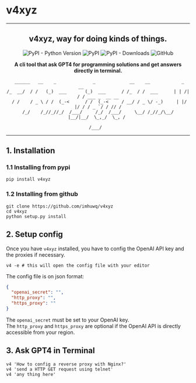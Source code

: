 # v4xyz

---
<div align="center">
<p align="center">

<!-- prettier-ignore -->

## v4xyz, way for doing kinds of things.

![PyPI - Python Version](https://img.shields.io/pypi/pyversions/v4xyz?style=social)
![PyPI](https://img.shields.io/pypi/v/v4xyz?style=social)
![PyPI - Downloads](https://img.shields.io/pypi/dm/v4xyz?style=social)
![GitHub](https://img.shields.io/github/license/imhuwq/v4xyz?style=social)

**A cli tool that ask GPT4 for programming solutions and get answers directly in terminal.**

```
 ______   __    _              _             __    __            _      __             
/_  __/  / /   (_)  ___       (_)  ___      / /_  / /  ___      | | /| / / ___ _  __ __
 / /    / _ \ / /  (_-<      / /  (_-<     / __/ / _ \/ -_)     | |/ |/ / / _ `/ / // /
/_/    /_//_//_/  /___/     /_/  /___/     \__/ /_//_/\__/      |__/|__/  \_,_/  \_, / 
                                                                                /___/  
```

---

</p>
</div>

## 1. Installation

### 1.1 Installing from pypi

```shell
pip install v4xyz
```

### 1.2 Installing from github

```shell
git clone https://github.com/imhuwq/v4xyz
cd v4xyz
python setup.py install
```

## 2. Setup config

Once you have `v4xyz` installed, you have to config the OpenAI API key and the proxies if necessary.

```shell
v4 -e # this will open the config file with your editor
```

The config file is on json format:

```json
{
  "openai_secret": "",
  "http_proxy": "",
  "https_proxy": ""
}
```

The `openai_secret` must be set to your OpenAI key.   
The `http_proxy` and `https_proxy` are optional if the OpenAI API is directly accessible from your region.

## 3. Ask GPT4 in Terminal

```shell
v4 'How to config a reverse proxy with Nginx?'
v4 'send a HTTP GET request using telnet'
v4 'any thing here'
```
